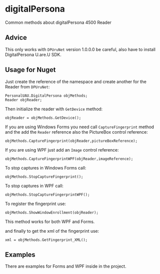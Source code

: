 # digitalPersona
Common methods about digitalPersona 4500 Reader

## Advice

This only works with `DPUruNet` version 1.0.0.0 be careful, also have to install DigitalPersona U.are.U SDK.

## Usage for Nuget

Just create the reference of the namespace and create another for the Reader from `DPUruNet`:

	PersonalUAU.DigitalPersona objMethods;
    Reader objReader;

Then initialize the reader with `GetDevice` method:
	
    objReader = objMethods.GetDevice();
   
If you are using Windows Forms you need call `CaptureFingerprint` method and the add the `Reader` reference also the PictureBox control reference:

	objMethods.CaptureFingerprint(objReader,pictureBoxReference);

If you are using WPF just add an `Image` control reference:

	objMethods.CaptureFingerprintWPF(objReader,imageReference);
    
To stop captures in Windows Forms call:

	objMethods.StopCaptureFingerprint();
    
To stop captures in WPF call:
	
    objMethods.StopCaptureFingerprintWPF();
    
To register the fingerprint use:

	objMethods.ShowWindowEnrollment(objReader);
    
This method works for both WPF and Forms.

and finally to get the xml of the fingerprint use:
	
    xml = objMethods.GetFingerprint_XML();
    
## Examples

There are examples for Forms and WPF inside in the project.

    


